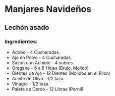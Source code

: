 # Manjares Navideños
## Lechón asado
### Ingredientes:

- Adobo - 4 Cucharadas.
- Ajo en Polvo - 4 Cucharadas.
- Sazon con Achiote - 4 sobres.
- Oregano - 6 a 8 Hojas (Brujo, Molido)
- Dientes de Ajo - 12 Dientes (Molidos en el Pilon)
- Aceite de Oliva - 1/2 taza.
- Vinagre - 1/2 taza.
- Paleta de Cerdo - 12 Libras (Pernil)
